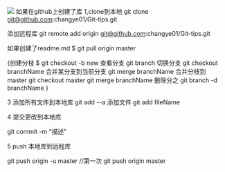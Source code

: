 ![](https://files.jb51.net/file_images/article/201409/git_big_jb51.jpg)
如果在github上创建了库
1,clone到本地
git clone git@github.com:changye01/Git-tips.git


添加远程库
git remote add origin git@github.com:changye01/Git-tips.git

如果创建了readme.md
$ git pull origin master

{创建分枝
$ git checkout -b new
查看分支
git branch
切换分支
git checkout branchName
合并某分支到当前分支
git merge branchName
合并分枝到master
git checkout master 
git merge branchName
删除分之
git branch -d branchName
}

3 添加所有文件到本地库
git add --a
添加文件
git add fileName

4 提交更改到本地库

git commit -m "描述"

5 push 本地库到远程库

git push origin -u master //第一次
git push origin master
